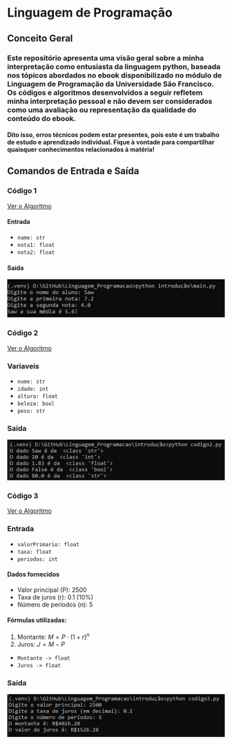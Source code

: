 # Linguagem de Programação

## Conceito Geral
### Este repositório apresenta uma visão geral sobre a minha interpretação como entusiasta da linguagem python, baseada nos tópicos abordados no ebook disponibilizado no módulo de Linguagem de Programação da Universidade São Francisco. Os códigos e algoritmos desenvolvidos a seguir refletem minha interpretação pessoal e não devem ser considerados como uma avaliação ou representação da qualidade do conteúdo do ebook.
#### Dito isso, erros técnicos podem estar presentes, pois este é um trabalho de estudo e aprendizado individual. Fique à vontade para compartilhar quaisquer conhecimentos relacionados à matéria!


## Comandos de Entrada e Saída

### Código 1

[Ver o Algoritmo](./introdução/codigo1.py.py)

#### Entrada
- `name: str`  
- `nota1: float`  
- `nota2: float`  

#### Saída
![Resultado da Média](./imgs/codigo1.png)

### Código 2

[Ver o Algoritmo](./introdução/codigo2.py)

### Variaveis
 - `nome: str`
 - `idade: int`
 - `altura: float`
 - `beleza: bool`
 - `peso: str`

### Saída
![Saída](./imgs/codigo2.png)

### Código 3

[Ver o Algoritmo](./introdução/codigo3.py)


### Entrada
- `valorPrimario: float`
- `taxa: float`
- `periodos: int`

#### Dados fornecidos
- Valor principal (P): 2500
- Taxa de juros (r): 0.1 (10%)
- Número de períodos (n): 5
#### Fórmulas utilizadas:
1. Montante: $M=P⋅(1+r)^n$
2. Juros: $J = M-P$
- `Montante -> float`
- `Juros -> float`

### Saída
![Saída](./imgs/codigo3.png)